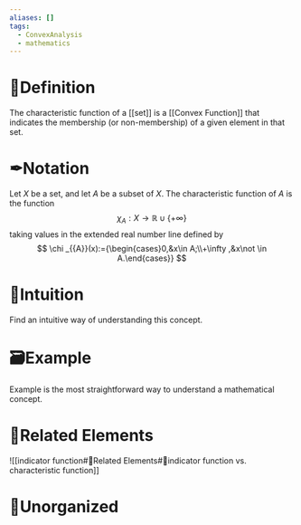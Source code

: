 ```yaml
---
aliases: []
tags:
  - ConvexAnalysis
  - mathematics
---
```



# 📝Definition
The characteristic function of a [[set]] is a [[Convex Function]] that indicates the membership (or non-membership) of a given element in that set.

# ✒Notation
Let $X$ be a set, and let $A$ be a subset of $X$. The characteristic function of $A$ is the function
$$
\chi_{A} : X \to \mathbb{R} \cup \{ + \infty \}
$$
taking values in the extended real number line defined by
$$
\chi _{{A}}(x):={\begin{cases}0,&x\in A;\\+\infty ,&x\not \in A.\end{cases}}
$$
# 🧠Intuition
Find an intuitive way of understanding this concept.

# 🗃Example
Example is the most straightforward way to understand a mathematical concept.

# 🌱Related Elements
![[indicator function#🌱Related Elements#🥭indicator function vs. characteristic function]]


# 🍂Unorganized